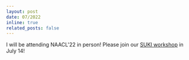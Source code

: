 ```yaml
---
layout: post
date: 07/2022
inline: true
related_posts: false
---
```

I will be attending NAACL'22 in person! Please join our <a href="https://suki-workshop.github.io/">SUKI workshop</a> in July 14!
